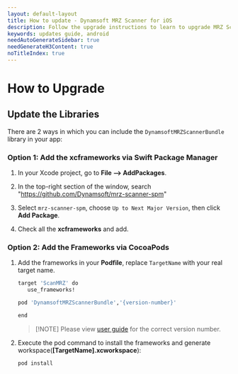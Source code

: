 ```yaml
---
layout: default-layout
title: How to update - Dynamsoft MRZ Scanner for iOS
description: Follow the upgrade instructions to learn to upgrade MRZ Scanner SDK iOS edition from 2 to 3.
keywords: updates guide, android
needAutoGenerateSidebar: true
needGenerateH3Content: true
noTitleIndex: true
---
```


# How to Upgrade

## Update the Libraries

There are 2 ways in which you can include the `DynamsoftMRZScannerBundle` library in your app:

### Option 1: Add the xcframeworks via Swift Package Manager

1. In your Xcode project, go to **File --> AddPackages**.

2. In the top-right section of the window, search "https://github.com/Dynamsoft/mrz-scanner-spm"

3. Select `mrz-scanner-spm`, choose `Up to Next Major Version`, then click **Add Package**.

4. Check all the **xcframeworks** and add.

### Option 2: Add the Frameworks via CocoaPods

1. Add the frameworks in your **Podfile**, replace `TargetName` with your real target name.

   ```sh
   target 'ScanMRZ' do
      use_frameworks!

   pod 'DynamsoftMRZScannerBundle','{version-number}'

   end
   ```

   > [!NOTE] Please view [user guide](index.md#option-2-add-the-frameworks-via-cocoapods) for the correct version number.


2. Execute the pod command to install the frameworks and generate workspace(**[TargetName].xcworkspace**):

   ```sh
   pod install
   ```
